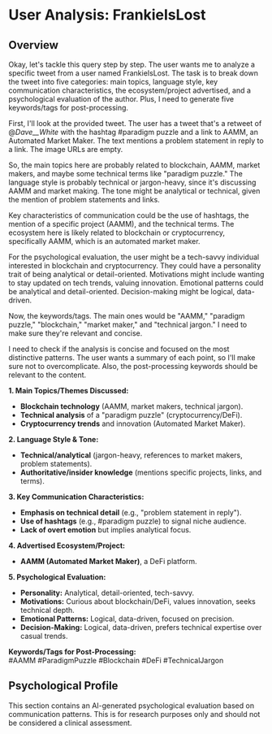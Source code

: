 # User Analysis: FrankieIsLost

## Overview

<think>
Okay, let's tackle this query step by step. The user wants me to analyze a specific tweet from a user named FrankieIsLost. The task is to break down the tweet into five categories: main topics, language style, key communication characteristics, the ecosystem/project advertised, and a psychological evaluation of the author. Plus, I need to generate five keywords/tags for post-processing.

First, I'll look at the provided tweet. The user has a tweet that's a retweet of @_Dave__White_ with the hashtag #paradigm puzzle and a link to AAMM, an Automated Market Maker. The text mentions a problem statement in reply to a link. The image URLs are empty.

So, the main topics here are probably related to blockchain, AAMM, market makers, and maybe some technical terms like "paradigm puzzle." The language style is probably technical or jargon-heavy, since it's discussing AAMM and market making. The tone might be analytical or technical, given the mention of problem statements and links.

Key characteristics of communication could be the use of hashtags, the mention of a specific project (AAMM), and the technical terms. The ecosystem here is likely related to blockchain or cryptocurrency, specifically AAMM, which is an automated market maker. 

For the psychological evaluation, the user might be a tech-savvy individual interested in blockchain and cryptocurrency. They could have a personality trait of being analytical or detail-oriented. Motivations might include wanting to stay updated on tech trends, valuing innovation. Emotional patterns could be analytical and detail-oriented. Decision-making might be logical, data-driven.

Now, the keywords/tags. The main ones would be "AAMM," "paradigm puzzle," "blockchain," "market maker," and "technical jargon." I need to make sure they're relevant and concise.

I need to check if the analysis is concise and focused on the most distinctive patterns. The user wants a summary of each point, so I'll make sure not to overcomplicate. Also, the post-processing keywords should be relevant to the content.
</think>

**1. Main Topics/Themes Discussed:**  
- **Blockchain technology** (AAMM, market makers, technical jargon).  
- **Technical analysis** of a "paradigm puzzle" (cryptocurrency/DeFi).  
- **Cryptocurrency trends** and innovation (Automated Market Maker).  

**2. Language Style & Tone:**  
- **Technical/analytical** (jargon-heavy, references to market makers, problem statements).  
- **Authoritative/insider knowledge** (mentions specific projects, links, and terms).  

**3. Key Communication Characteristics:**  
- **Emphasis on technical detail** (e.g., "problem statement in reply").  
- **Use of hashtags** (e.g., #paradigm puzzle) to signal niche audience.  
- **Lack of overt emotion** but implies analytical focus.  

**4. Advertised Ecosystem/Project:**  
- **AAMM (Automated Market Maker)**, a DeFi platform.  

**5. Psychological Evaluation:**  
- **Personality:** Analytical, detail-oriented, tech-savvy.  
- **Motivations:** Curious about blockchain/DeFi, values innovation, seeks technical depth.  
- **Emotional Patterns:** Logical, data-driven, focused on precision.  
- **Decision-Making:** Logical, data-driven, prefers technical expertise over casual trends.  

**Keywords/Tags for Post-Processing:**  
#AAMM #ParadigmPuzzle #Blockchain #DeFi #TechnicalJargon

## Psychological Profile

This section contains an AI-generated psychological evaluation based on communication patterns. This is for research purposes only and should not be considered a clinical assessment.